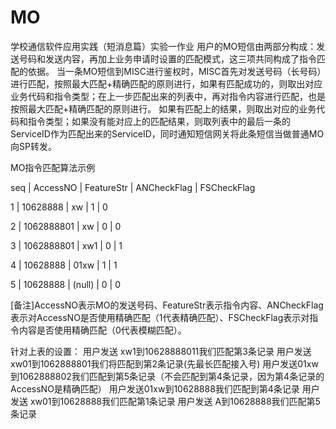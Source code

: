 # MO
学校通信软件应用实践（短消息篇）实验一作业
用户的MO短信由两部分构成：发送号码和发送内容，再加上业务申请时设置的匹配模式，这三项共同构成了指令匹配的依据。
当一条MO短信到MISC进行鉴权时，MISC首先对发送号码（长号码）进行匹配，按照最大匹配+精确匹配的原则进行，如果有匹配成功的，则取出对应业务代码和指令类型；在上一步匹配出来的列表中，再对指令内容进行匹配，也是按照最大匹配+精确匹配的原则进行。
如果有匹配上的结果，则取出对应的业务代码和指令类型；如果没有能对应上的匹配结果，则取列表中的最后一条的ServiceID作为匹配出来的ServiceID，同时通知短信网关将此条短信当做普通MO向SP转发。

MO指令匹配算法示例

seq |	AccessNO |	FeatureStr |	ANCheckFlag |	FSCheckFlag

1	   |   10628888	   |  xw	    |      1	   |      0

2	   |   1062888801	 |  xw	    |      0     |    	0

3	   |   1062888801	 |  xw1	    |      0     |    	1

4	   |   10628888	   |  01xw	  |      1     |    	1

5	   |   10628888	   |  (null)	|      0	   |      0

[备注]AccessNO表示MO的发送号码、FeatureStr表示指令内容、ANCheckFlag表示对AccessNO是否使用精确匹配（1代表精确匹配）、FSCheckFlag表示对指令内容是否使用精确匹配（0代表模糊匹配）。

针对上表的设置：
用户发送 xw1到10628888011我们匹配第3条记录
用户发送 xw01到1062888801我们将匹配到第2条记录(先最长匹配接入号)
用户发送01xw到1062888802我们匹配到第5条记录（不会匹配到第4条记录，因为第4条记录的AccessNO是精确匹配）
用户发送01xw到10628888我们匹配到第4条记录
用户发送 xw01到10628888我们匹配第1条记录
用户发送 A到10628888我们匹配第5条记录
